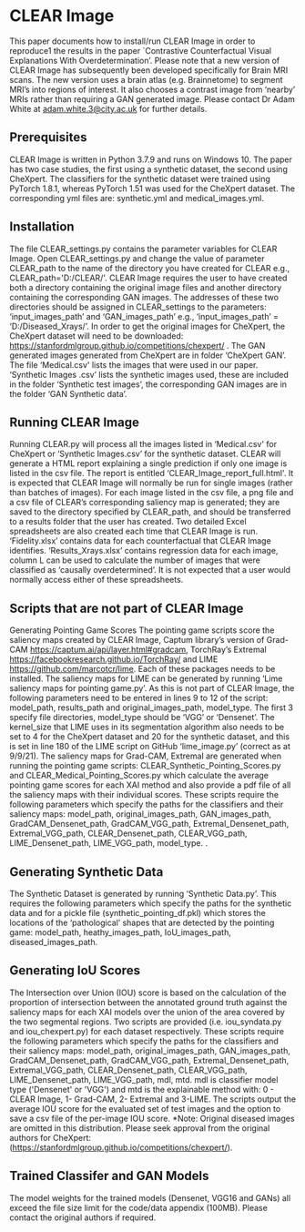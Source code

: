 
# CLEAR Image 
This paper documents how to install/run CLEAR Image in order to reproduce1 the results in the paper `Contrastive Counterfactual Visual Explanations With Overdetermination’. Please note that a new version of CLEAR Image has subsequently been developed specifically for Brain MRI scans. The new version uses a brain atlas (e.g. Brainnetome) to segment MRI’s into regions of interest. It also chooses a contrast image from ‘nearby’ MRIs rather than requiring a GAN generated image. Please contact Dr Adam White at adam.white.3@city.ac.uk for further details. 

## Prerequisites 
CLEAR Image is written in Python 3.7.9 and runs on Windows 10. The paper has two case studies, the first using a synthetic dataset, the second using CheXpert. The classifiers for the synthetic dataset were trained using PyTorch 1.8.1, whereas PyTorch 1.51 was used for the CheXpert dataset. The corresponding yml files are: synthetic.yml and medical_images.yml. 

## Installation 
The file CLEAR_settings.py contains the parameter variables for CLEAR Image. Open CLEAR_settings.py and change the value of parameter CLEAR_path to the name of the directory you have created for CLEAR e.g., CLEAR_path='D:/CLEAR/'. CLEAR Image requires the user to have created both a directory containing the original image files and another directory containing the corresponding GAN images. The addresses of these two directories should be assigned in CLEAR_settings to the parameters: ‘input_images_path’ and ‘GAN_images_path’ e.g., ‘input_images_path’ = ‘D:/Diseased_Xrays/’. In order to get the original images for CheXpert, the CheXpert dataset will need to be downloaded: https://stanfordmlgroup.github.io/competitions/chexpert/ . The GAN generated images generated from CheXpert are in folder ‘CheXpert GAN’. The file ‘Medical.csv' lists the images that were used in our paper. ‘Synthetic Images .csv’ lists the synthetic images used, these are included in the folder ‘Synthetic test images’, the corresponding GAN images are in the folder ‘GAN Synthetic data’. 

## Running CLEAR Image 
Running CLEAR.py will process all the images listed in ‘Medical.csv' for CheXpert or ‘Synthetic Images.csv’ for the synthetic dataset. CLEAR will generate a HTML report explaining a single prediction if only one image is listed in the csv file. The report is entitled ‘CLEAR_Image_report_full.html'. It is expected that CLEAR Image will normally be run for single images (rather than batches of images). For each image listed in the csv file, a png file and a csv file of CLEAR’s corresponding saliency map is generated; they are saved to the directory specified by CLEAR_path, and should be transferred to a results folder that the user has created. 
Two detailed Excel spreadsheets are also created each time that CLEAR Image is run. ‘Fidelity.xlsx’ contains data for each counterfactual that CLEAR Image identifies. ‘Results_Xrays.xlsx’ contains regression data for each image, column L can be used to calculate the number of images that were classified as ‘causally overdetermined’. It is not expected that a user would normally access either of these spreadsheets. 

## Scripts that are not part of CLEAR Image 
Generating Pointing Game Scores 
The pointing game scripts score the saliency maps created by CLEAR Image, Captum library’s version of Grad-CAM https://captum.ai/api/layer.html#gradcam, TorchRay’s Extremal https://facebookresearch.github.io/TorchRay/ and LIME https://github.com/marcotcr/lime. Each of these packages needs to be installed. 
The saliency maps for LIME can be generated by running ‘Lime saliency maps for pointing game.py’. As this is not part of CLEAR Image, the following parameters need to be entered in lines 9 to 12 of the script: model_path, results_path and original_images_path, model_type. The first 3 specify file directories, model_type should be ‘VGG’ or ‘Densenet’. The kernel_size that LIME uses in its segmentation algorithm also needs to be set to 4 for the CheXpert dataset and 20 for the synthetic dataset, and this is set in line 180 of the LIME script on GitHub ‘lime_image.py’ (correct as at 9/9/21). 
The saliency maps for Grad-CAM, Extremal are generated when running the pointing game scripts: CLEAR_Synthetic_Pointing_Scores.py and CLEAR_Medical_Pointing_Scores.py which calculate the average pointing game scores for each XAI method and also provide a pdf file of all the saliency maps with their individual scores. These scripts require the following parameters which specify the paths for the classifiers and their saliency maps: model_path, original_images_path, GAN_images_path, GradCAM_Densenet_path, GradCAM_VGG_path, Extremal_Densenet_path, Extremal_VGG_path, CLEAR_Densenet_path, CLEAR_VGG_path, LIME_Densenet_path, LIME_VGG_path, model_type. 
. 
## Generating Synthetic Data 
The Synthetic Dataset is generated by running ‘Synthetic Data.py’. This requires the following parameters which specify the paths for the synthetic data and for a pickle file (synthetic_pointing_df.pkl) which stores the locations of the ‘pathological’ shapes that are detected by the pointing game: model_path, heathy_images_path, IoU_images_path, diseased_images_path. 


## Generating IoU Scores 
The Intersection over Union (IOU) score is based on the calculation of the proportion of intersection between the annotated ground truth against the saliency maps for each XAI models over the union of the area covered by the two segmental regions. Two scripts are provided (i.e. iou_syndata.py and iou_chexpert.py) for each dataset respectively. These scripts require the following parameters which specify the paths for the classifiers and their saliency maps: model_path, original_images_path, GAN_images_path, GradCAM_Densenet_path, GradCAM_VGG_path, Extremal_Densenet_path, Extremal_VGG_path, CLEAR_Densenet_path, CLEAR_VGG_path, LIME_Densenet_path, LIME_VGG_path, mdl, mtd. 
mdl is classifier model type ('Densenet' or 'VGG') and mtd is the explainable method with: 0 - CLEAR Image, 1- Grad-CAM, 2- Extremal and 3-LIME. 
The scripts output the average IOU score for the evaluated set of test images and the option to save a csv file of the per-image IOU score. 
*Note: Original diseased images are omitted in this distribution. Please seek approval from the original authors for CheXpert: (https://stanfordmlgroup.github.io/competitions/chexpert/).

## Trained Classifer and GAN Models

The model weights for the trained models (Densenet, VGG16 and GANs) all exceed the file size limit for the code/data appendix (100MB). Please contact the original authors if required.

